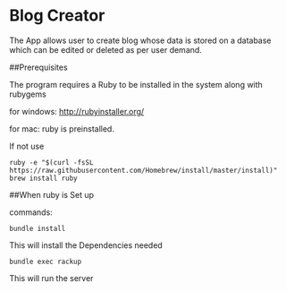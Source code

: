 # Blog Creator
The App allows user to create blog whose data is stored on a database which can be edited or deleted as per user demand.

##Prerequisites

The program requires a Ruby to be installed in the system along with rubygems

for windows: http://rubyinstaller.org/

for mac: ruby is preinstalled.

If not use

```
ruby -e "$(curl -fsSL https://raw.githubusercontent.com/Homebrew/install/master/install)"
brew install ruby
```

##When ruby is Set up

commands:

```
bundle install
```

This will install the Dependencies needed

```
bundle exec rackup
```

This will run the server
